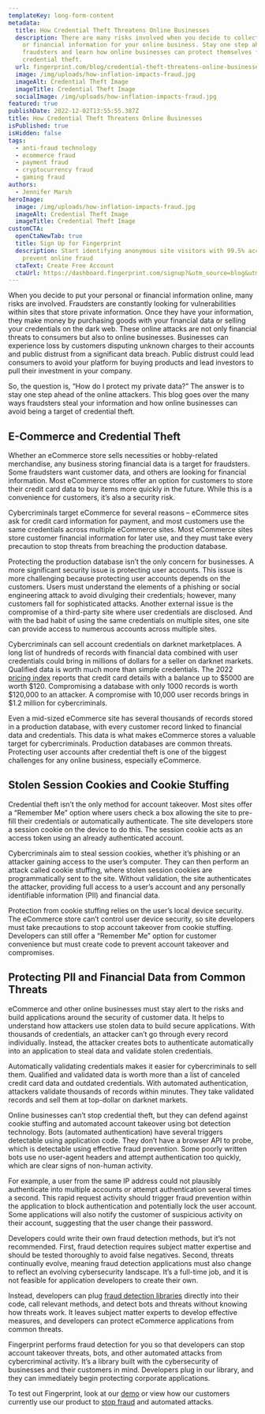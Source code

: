 ```yaml
---
templateKey: long-form-content
metadata:
  title: How Credential Theft Threatens Online Businesses
  description: There are many risks involved when you decide to collect personal
    or financial information for your online business. Stay one step ahead of
    fraudsters and learn how online businesses can protect themselves from
    credential theft.
  url: fingerprint.com/blog/credential-theft-threatens-online-businesses
  image: /img/uploads/how-inflation-impacts-fraud.jpg
  imageAlt: Credential Theft Image
  imageTitle: Credential Theft Image
  socialImage: /img/uploads/how-inflation-impacts-fraud.jpg
featured: true
publishDate: 2022-12-02T13:55:55.387Z
title: How Credential Theft Threatens Online Businesses
isPublished: true
isHidden: false
tags:
  - anti-fraud technology
  - ecommerce fraud
  - payment fraud
  - cryptocurrency fraud
  - gaming fraud
authors:
  - Jennifer Marsh
heroImage:
  image: /img/uploads/how-inflation-impacts-fraud.jpg
  imageAlt: Credential Theft Image
  imageTitle: Credential Theft Image
customCTA:
  openCtaNewTab: true
  title: Sign Up for Fingerprint
  description: Start identifying anonymous site visitors with 99.5% accuracy to
    prevent online fraud
  ctaText: Create Free Account
  ctaUrl: https://dashboard.fingerprint.com/signup?&utm_source=blog&utm_medium=website&utm_campaign=blog
---
```

When you decide to put your personal or financial information online, many risks are involved. Fraudsters are constantly looking for vulnerabilities within sites that store private information. Once they have your information, they make money by purchasing goods with your financial data or selling your credentials on the dark web. These online attacks are not only financial threats to consumers but also to online businesses. Businesses can experience loss by customers disputing unknown charges to their accounts and public distrust from a significant data breach. Public distrust could lead consumers to avoid your platform for buying products and lead investors to pull their investment in your company.

So, the question is, “How do I protect my private data?” The answer is to stay one step ahead of the online attackers. This blog goes over the many ways fraudsters steal your information and how online businesses can avoid being a target of credential theft.



## E-Commerce and Credential Theft

Whether an eCommerce store sells necessities or hobby-related merchandise, any business storing financial data is a target for fraudsters. Some fraudsters want customer data, and others are looking for financial information. Most eCommerce stores offer an option for customers to store their credit card data to buy items more quickly in the future. While this is a convenience for customers, it’s also a security risk. 

Cybercriminals target eCommerce for several reasons – eCommerce sites ask for credit card information for payment, and most customers use the same credentials across multiple eCommerce sites. Most eCommerce sites store customer financial information for later use, and they must take every precaution to stop threats from breaching the production database. 

Protecting the production database isn’t the only concern for businesses. A more significant security issue is protecting user accounts. This issue is more challenging because protecting user accounts depends on the customers. Users must understand the elements of a phishing or social engineering attack to avoid divulging their credentials; however, many customers fall for sophisticated attacks. Another external issue is the compromise of a third-party site where user credentials are disclosed. And with the bad habit of using the same credentials on multiple sites, one site can provide access to numerous accounts across multiple sites. 

Cybercriminals can sell account credentials on darknet marketplaces. A long list of hundreds of records with financial data combined with user credentials could bring in millions of dollars for a seller on darknet markets. Qualified data is worth much more than simple credentials. The 2022 [pricing index](https://www.privacyaffairs.com/dark-web-price-index-2022/) reports that credit card details with a balance up to $5000 are worth $120. Compromising a database with only 1000 records is worth $120,000 to an attacker. A compromise with 10,000 user records brings in $1.2 million for cybercriminals.

Even a mid-sized eCommerce site has several thousands of records stored in a production database, with every customer record linked to financial data and credentials. This data is what makes eCommerce stores a valuable target for cybercriminals. Production databases are common threats. Protecting user accounts after credential theft is one of the biggest challenges for any online business, especially eCommerce.



## Stolen Session Cookies and Cookie Stuffing

Credential theft isn’t the only method for account takeover. Most sites offer a “Remember Me” option where users check a box allowing the site to pre-fill their credentials or automatically authenticate. The site developers store a session cookie on the device to do this. The session cookie acts as an access token using an already authenticated account. 

Cybercriminals aim to steal session cookies, whether it’s phishing or an attacker gaining access to the user’s computer. They can then perform an attack called cookie stuffing, where stolen session cookies are programmatically sent to the site. Without validation, the site authenticates the attacker, providing full access to a user’s account and any personally identifiable information (PII) and financial data. 

Protection from cookie stuffing relies on the user’s local device security. The eCommerce store can’t control user device security, so site developers must take precautions to stop account takeover from cookie stuffing. Developers can still offer a “Remember Me” option for customer convenience but must create code to prevent account takeover and compromises.



## Protecting PII and Financial Data from Common Threats

eCommerce and other online businesses must stay alert to the risks and build applications around the security of customer data. It helps to understand how attackers use stolen data to build secure applications. With thousands of credentials, an attacker can’t go through every record individually. Instead, the attacker creates bots to authenticate automatically into an application to steal data and validate stolen credentials. 

Automatically validating credentials makes it easier for cybercriminals to sell them. Qualified and validated data is worth more than a list of canceled credit card data and outdated credentials. With automated authentication, attackers validate thousands of records within minutes. They take validated records and sell them at top-dollar on darknet markets. 

Online businesses can’t stop credential theft, but they can defend against cookie stuffing and automated account takeover using bot detection technology. Bots (automated authentication) have several triggers detectable using application code. They don’t have a browser API to probe, which is detectable using effective fraud prevention. Some poorly written bots use no user-agent headers and attempt authentication too quickly, which are clear signs of non-human activity. 

For example, a user from the same IP address could not plausibly authenticate into multiple accounts or attempt authentication several times a second. This rapid request activity should trigger fraud prevention within the application to block authentication and potentially lock the user account. Some applications will also notify the customer of suspicious activity on their account, suggesting that the user change their password. 

Developers could write their own fraud detection methods, but it’s not recommended. First, fraud detection requires subject matter expertise and should be tested thoroughly to avoid false negatives. Second, threats continually evolve, meaning fraud detection applications must also change to reflect an evolving cybersecurity landscape. It’s a full-time job, and it is not feasible for application developers to create their own. 

Instead, developers can plug [fraud detection libraries](https://github.com/fingerprintjs/fingerprintjs/) directly into their code, call relevant methods, and detect bots and threats without knowing how threats work. It leaves subject matter experts to develop effective measures, and developers can protect eCommerce applications from common threats. 

Fingerprint performs fraud detection for you so that developers can stop account takeover threats, bots, and other automated attacks from cybercriminal activity. It’s a library built with the cybersecurity of businesses and their customers in mind. Developers plug in our library, and they can immediately begin protecting corporate applications. 

To test out Fingerprint, look at our [demo](https://fingerprint.com/demo/?&utm_source=blog&utm_medium=website&utm_campaign=blog) or view how our customers currently use our product to [stop fraud](https://fingerprint.com/case-studies/) and automated attacks.